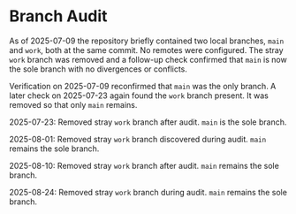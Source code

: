 # Branch Audit

As of 2025-07-09 the repository briefly contained two local branches, `main` and `work`, both at the same commit. No remotes were configured. The stray `work` branch was removed and a follow-up check confirmed that `main` is now the sole branch with no divergences or conflicts.

Verification on 2025-07-09 reconfirmed that `main` was the only branch. A later check on 2025-07-23 again found the `work` branch present. It was removed so that only `main` remains.

2025-07-23: Removed stray `work` branch after audit. `main` is the sole branch.

2025-08-01: Removed stray `work` branch discovered during audit. `main` remains the sole branch.

2025-08-10: Removed stray `work` branch after audit. `main` remains the sole branch.

2025-08-24: Removed stray `work` branch during audit. `main` remains the sole branch.
